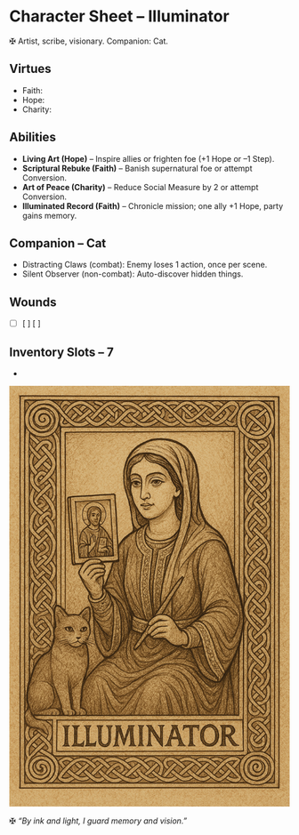 # Character Sheet – Illuminator

✠ Artist, scribe, visionary. Companion: Cat.

## Virtues
- Faith:  
- Hope:  
- Charity:  

## Abilities
- **Living Art (Hope)** – Inspire allies or frighten foe (+1 Hope or –1 Step).  
- **Scriptural Rebuke (Faith)** – Banish supernatural foe or attempt Conversion.  
- **Art of Peace (Charity)** – Reduce Social Measure by 2 or attempt Conversion.  
- **Illuminated Record (Faith)** – Chronicle mission; one ally +1 Hope, party gains memory.  

## Companion – Cat
- Distracting Claws (combat): Enemy loses 1 action, once per scene.  
- Silent Observer (non-combat): Auto-discover hidden things.  

## Wounds
- [ ] [ ] [ ]  

## Inventory Slots – 7
-  

![Illuminator](../assets/images/Illuminator.png)

✠ *“By ink and light, I guard memory and vision.”*
